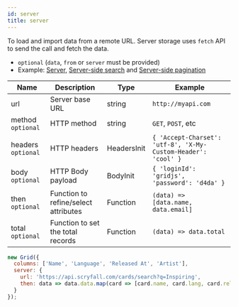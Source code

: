 ```yaml
---
id: server
title: server 
---
```


To load and import data from a remote URL. Server storage uses `fetch` API to send the call and fetch the data.

 - `optional` (`data`, `from` or `server` must be provided)
 - Example: [Server](./examples/server.md), [Server-side search](./examples/server-side-search.md) and [Server-side pagination](./examples/server-side-pagination.md)

<div className="full-width">

| Name               | Description                          |  Type       | Example             |
|--------------------|--------------------------------------|-------------|---------------------|
| url                | Server base URL                      | string      | `http://myapi.com`  |
| method `optional`  | HTTP method                          | string      | `GET`, `POST`, etc |
| headers `optional` | HTTP headers                         | HeadersInit | `{ 'Accept-Charset': 'utf-8', 'X-My-Custom-Header': 'cool' }` |
| body `optional`    | HTTP Body payload                    | BodyInit    | `{ 'loginId': 'gridjs', 'password': 'd4da' }`
| then `optional`    | Function to refine/select attributes | Function    | `(data) => [data.name, data.email]` |
| total `optional`   | Function to set the total records    | Function    | `(data) => data.total`              |

</div>


```js
new Grid({
  columns: ['Name', 'Language', 'Released At', 'Artist'],
  server: {
    url: 'https://api.scryfall.com/cards/search?q=Inspiring',
    then: data => data.data.map(card => [card.name, card.lang, card.released_at, card.artist])
  } 
});
```
